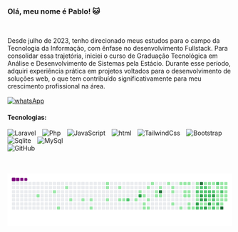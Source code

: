 ### Olá, meu nome é Pablo! 🐱
<br/>
<p>Desde julho de 2023, tenho direcionado meus estudos para o campo da Tecnologia da Informação, com ênfase no desenvolvimento Fullstack. Para consolidar essa trajetória, iniciei o curso de Graduação Tecnológica em Análise e Desenvolvimento de Sistemas pela Estácio. Durante esse período, adquiri experiência prática em projetos voltados para o desenvolvimento de soluções web, o que tem contribuído significativamente para meu crescimento profissional na área.</p>

<div>
    <a href="https://wa.me/5561992295015"><img align= "center" alt="whatsApp" src="https://img.shields.io/badge/WhatsApp-25D366?style=for-the-badge&logo=whatsapp&logoColor=white"></a>
</div>

#### Tecnologias:
<div style="display: inline_block">    
    <img alt="Laravel" width="30px" style="padding-right: 10px;" src="https://cdn.jsdelivr.net/gh/devicons/devicon@latest/icons/laravel/laravel-original.svg" />
    <img width="30px" style="padding-right: 10px;" alt="Php" src="https://cdn.jsdelivr.net/gh/devicons/devicon@latest/icons/php/php-original.svg" />
    <img width="30px" style="padding-right: 10px;" alt="JavaScript" src="https://cdn.jsdelivr.net/gh/devicons/devicon@latest/icons/javascript/javascript-original.svg" />
    <img width="30px" style="padding-right: 10px;" alt="html" src="https://cdn.jsdelivr.net/gh/devicons/devicon@latest/icons/html5/html5-original.svg" />
    <img width="30px" style="padding-right: 10px;" alt="TailwindCss" src="https://cdn.jsdelivr.net/gh/devicons/devicon@latest/icons/tailwindcss/tailwindcss-original.svg" />
    <img width="30px" style="padding-right: 10px;" alt="Bootstrap" src="https://cdn.jsdelivr.net/gh/devicons/devicon@latest/icons/bootstrap/bootstrap-original.svg" />
    <img width="30px" style="padding-right: 10px;" alt="Sqlite" src="https://cdn.jsdelivr.net/gh/devicons/devicon@latest/icons/sqlite/sqlite-original.svg" />
    <img width="30px" style="padding-right: 10px;" alt="MySql" src="https://cdn.jsdelivr.net/gh/devicons/devicon@latest/icons/azuresqldatabase/azuresqldatabase-original.svg" />

<br/>
 <img  heigth="200px" style="padding-right: 10px;" alt="GitHub" src="https://github-readme-stats.vercel.app/api/top-langs/?username=Pabloopk&layout=donut-vertical&theme=transparent" />
<br/>

</div>
<br/>
<br/>

![snake gif](https://github.com/Pabloopk/Pabloopk/blob/output/github-contribution-grid-snake.gif)

